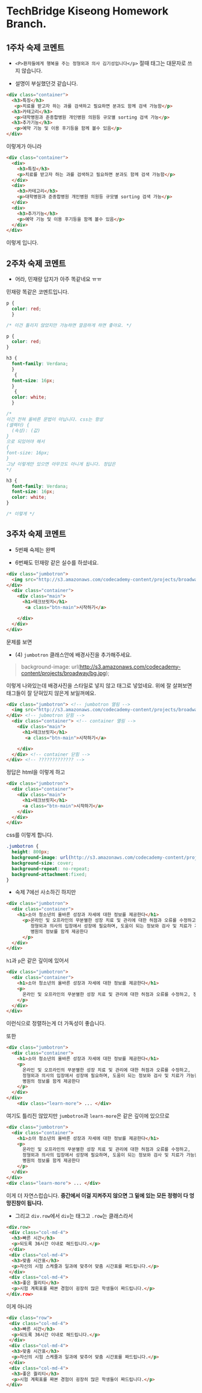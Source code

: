# TechBridge Kiseong Homework Branch.

## 1주차 숙제 코멘트

- `<P>환자들에게 행복을 주는 정형외과 의사 김기성입니다</p>` 절때 태그는 대문자로 쓰지 않습니다.

- 설명이 부실했던것 같습니다.

```html
<div class="container">
  <h3>특징</h3>
   <p>치료를 받고자 하는 과를 검색하고 필요하면 분과도 함께 검색 가능함</p>
  <h3>카테고리</h3>
   <p>대학병원과 준종합병원 개인병원 의원등 규모별 sorting 검색 가능</p>
  <h3>추가기능</h3>
   <p>예약 기능 및 이용 후기등을 함께 볼수 있음</p>
</div>
```

이렇게가 아니라

```html
<div class="container">
  <div>
    <h3>특징</h3>
    <p>치료를 받고자 하는 과를 검색하고 필요하면 분과도 함께 검색 가능함</p>
  </div>
  <div>
    <h3>카테고리</h3>
    <p>대학병원과 준종합병원 개인병원 의원등 규모별 sorting 검색 가능</p>
  </div>
  <div>
    <h3>추가기능</h3>
    <p>예약 기능 및 이용 후기등을 함께 볼수 있음</p>
  </div>
</div>
```

이렇게 입니다.

## 2주차 숙제 코멘트

- 어라, 민재랑 답지가 아주 똑같네요 ㅠㅠ

민재랑 똑같은 코멘트입니다.

```css
p {
  color: red;
  }

/* 이건 틀리지 않았지만 가능하면 깔끔하게 하면 좋아요. */

p {
  color: red;
}
```

```css
h3 {
  font-family: Verdana;
  }
   {
  font-size: 16px;
  }
   {
  color: white;
  }

/*
이건 전혀 올바른 문법이 아닙니다. css는 항상
(셀렉터) {
  (속성): (값)
}
으로 되있어야 해서
{
font-size: 16px;
}
그냥 이렇게만 있으면 아무것도 아니게 됩니다. 정답은
*/

h3 {
  font-family: Verdana;
  font-size: 16px;
  color: white;
}

/* 이렇게 */
```

## 3주차 숙제 코멘트

- 5번째 숙제는 완벽

- 6번째도 민재랑 같은 실수를 하셨네요.

```html
<div class="jumbotron">
  <img src="http://s3.amazonaws.com/codecademy-content/projects/broadway/bg.jpg">
</div>
  <div class="container">
    <div class="main">
      <h1>테크브릿지</h1>
       <a class="btn-main">시작하기</a>

    </div>
  </div>
</div>
```

문제를 보면

- (4) `jumbotron` 클래스안에 배경사진을 추가해주세요.
> background-image: url(http://s3.amazonaws.com/codecademy-content/projects/broadway/bg.jpg);

이렇게 나와있는데 배경사진을 스타일로 넣지 않고 태그로 넣었네요. 위에 잘 살펴보면 태그들이 잘 닫혀있지 않은게 보일꺼에요.

```html
<div class="jumbotron"> <!-- jumbotron 열림 -->
  <img src="http://s3.amazonaws.com/codecademy-content/projects/broadway/bg.jpg">
</div> <!-- jubmotron 닫힘 -->
  <div class="container"> <!-- container 열림 -->
    <div class="main">
      <h1>테크브릿지</h1>
       <a class="btn-main">시작하기</a>

    </div>
  </div> <!-- container 닫힘 -->
</div> <!-- ????????????? -->
```

정답은 html을 이렇게 하고

```html
<div class="jumbotron">
  <div class="container">
    <div class="main">
      <h1>테크브릿지</h1>
      <a class="btn-main">시작하기</a>
    </div>
  </div>
</div>
```

css를 이렇게 합니다.

```css
.jumbotron {
  height: 800px;
  background-image: url(http://s3.amazonaws.com/codecademy-content/projects/broadway/bg.jpg);
  background-size: cover;
  background-repeat: no-repeat;
  background-attachment:fixed;
}
```

- 숙제 7에선 사소하긴 하지만

```html
<div class="jumbotron">
  <div class="container">
    <h1>소아 청소년의 올바른 성장과 자세에 대한 정보를 제공한다</h1>
      <p>온라인 및 오프라인의 무분별한 성장 치료 및 관리에 대한 허점과 오류를 수정하고,
         정형외과 의사의 입장에서 성장에 필요하며, 도움이 되는 정보와 검사 및 치료가 가능한
         병원의 정보를 함게 제공한다
      </p>
  </div>
</div>
```

`h1`과 `p`은 같은 깊이에 있어서

```html
<div class="jumbotron">
  <div class="container">
    <h1>소아 청소년의 올바른 성장과 자세에 대한 정보를 제공한다</h1>
    <p>
      온라인 및 오프라인의 무분별한 성장 치료 및 관리에 대한 허점과 오류를 수정하고, 정형외과 의사의 입장에서 성장에 필요하며, 도움이 되는 정보와 검사 및 치료가 가능한 병원의 정보를 함게 제공한다
    </p>
  </div>
</div>
```

이런식으로 정렬하는게 더 가독성이 좋습니다.

또한

```html
<div class="jumbotron">
  <div class="container">
    <h1>소아 청소년의 올바른 성장과 자세에 대한 정보를 제공한다</h1>
    <p>
      온라인 및 오프라인의 무분별한 성장 치료 및 관리에 대한 허점과 오류를 수정하고,
      정형외과 의사의 입장에서 성장에 필요하며, 도움이 되는 정보와 검사 및 치료가 가능한
      병원의 정보를 함게 제공한다
    </p>
  </div>
</div>
    <div class="learn-more"> ... </div>
```

여기도 틀리진 않았지만 `jumbotron`과 `learn-more`은 같은 깊이에 있으므로

```html
<div class="jumbotron">
  <div class="container">
    <h1>소아 청소년의 올바른 성장과 자세에 대한 정보를 제공한다</h1>
    <p>
      온라인 및 오프라인의 무분별한 성장 치료 및 관리에 대한 허점과 오류를 수정하고,
      정형외과 의사의 입장에서 성장에 필요하며, 도움이 되는 정보와 검사 및 치료가 가능한
      병원의 정보를 함게 제공한다
    </p>
  </div>
</div>
<div class="learn-more"> ... </div>
```

이게 더 자연스럽습니다. **중간에서 이걸 지켜주지 않으면 그 밑에 있는 모든 정령이 다 엉망진창이 됩니다.**

- 그리고 `div.row`에서 `div`는 태그고 `.row`는 클래스라서

```html
<div.row>
 <div class="col-md-4">
  <h3>빠른 시간</h3>
  <p>되도록 36시간 이내로 해드립니다.</p>
 </div>
 <div class="col-md-4">
  <h3>맞춤 시간표</h3>
  <p>자신의 시험 스케줄과 일과에 맞추어 맞춤 시간표를 짜드립니다.</p>
 </div>
 <div class="col-md-4">
  <h3>좋은 퀄리티</h3>
  <p>시험 계획표를 짜본 경험이 굉장히 많은 학생들이 짜드립니다.</p>
</div.row>
```

이게 아니라

```html
<div class="row">
 <div class="col-md-4">
  <h3>빠른 시간</h3>
  <p>되도록 36시간 이내로 해드립니다.</p>
 </div>
 <div class="col-md-4">
  <h3>맞춤 시간표</h3>
  <p>자신의 시험 스케줄과 일과에 맞추어 맞춤 시간표를 짜드립니다.</p>
 </div>
 <div class="col-md-4">
  <h3>좋은 퀄리티</h3>
  <p>시험 계획표를 짜본 경험이 굉장히 많은 학생들이 짜드립니다.</p>
</div>
```
